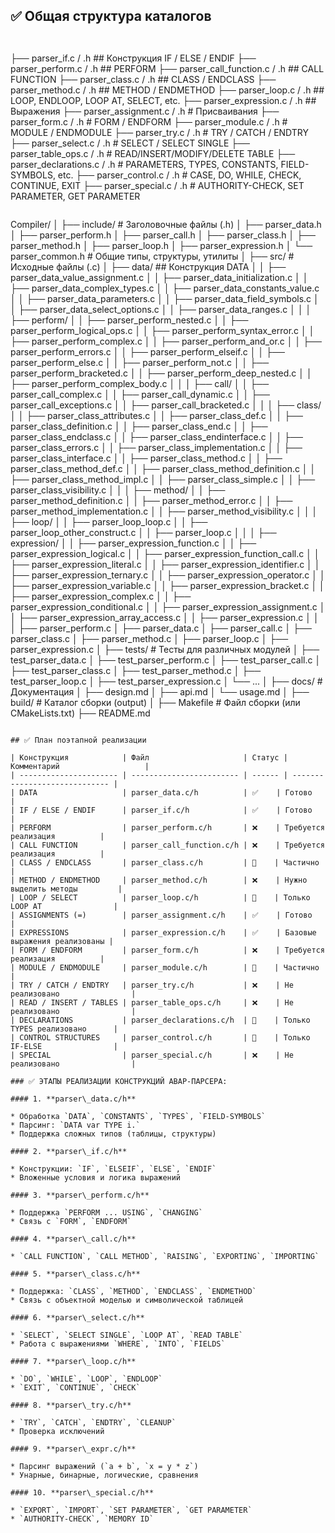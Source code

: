 ## ✅ **Общая структура каталогов**

```


```
├── parser_if.c / .h                ## Конструкция IF / ELSE / ENDIF
├── parser_perform.c / .h           ## PERFORM
├── parser_call_function.c / .h     ## CALL FUNCTION
├── parser_class.c / .h             ## CLASS / ENDCLASS
├── parser_method.c / .h            ## METHOD / ENDMETHOD
├── parser_loop.c / .h              ## LOOP, ENDLOOP, LOOP AT, SELECT, etc.
├── parser_expression.c / .h        ## Выражения
├── parser_assignment.c / .h        # Присваивания
├── parser_form.c / .h              # FORM / ENDFORM
├── parser_module.c / .h            # MODULE / ENDMODULE
├── parser_try.c / .h               # TRY / CATCH / ENDTRY
├── parser_select.c / .h            # SELECT / SELECT SINGLE
├── parser_table_ops.c / .h         # READ/INSERT/MODIFY/DELETE TABLE
├── parser_declarations.c / .h      # PARAMETERS, TYPES, CONSTANTS, FIELD-SYMBOLS, etc.
├── parser_control.c / .h           # CASE, DO, WHILE, CHECK, CONTINUE, EXIT
├── parser_special.c / .h           # AUTHORITY-CHECK, SET PARAMETER, GET PARAMETER
```

```
Compiler/
│
├── include/                     # Заголовочные файлы (.h)
│   ├── parser_data.h
│   ├── parser_perform.h
│   ├── parser_call.h
│   ├── parser_class.h
│   ├── parser_method.h
│   ├── parser_loop.h
│   ├── parser_expression.h
│   └── parser_common.h           # Общие типы, структуры, утилиты
│
├── src/                          # Исходные файлы (.c)
│   ├── data/                     ## Конструкция DATA
│   │   ├── parser_data_value_assignment.c
│   │   ├── parser_data_initialization.c
│   │   ├── parser_data_complex_types.c
│   │   ├── parser_data_constants_value.c
│   │   ├── parser_data_parameters.c
│   │   ├── parser_data_field_symbols.c
│   │   ├── parser_data_select_options.c
│   │   ├── parser_data_ranges.c
│   │
│   ├── perform/
│   │   ├── parser_perform_nested.c
│   │   ├── parser_perform_logical_ops.c
│   │   ├── parser_perform_syntax_error.c
│   │   ├── parser_perform_complex.c
│   │   ├── parser_perform_and_or.c
│   │   ├── parser_perform_errors.c
│   │   ├── parser_perform_elseif.c
│   │   ├── parser_perform_else.c
│   │   ├── parser_perform_not.c
│   │   ├── parser_perform_bracketed.c
│   │   ├── parser_perform_deep_nested.c
│   │   ├── parser_perform_complex_body.c
│   │
│   ├── call/
│   │   ├── parser_call_complex.c
│   │   ├── parser_call_dynamic.c
│   │   ├── parser_call_exceptions.c
│   │   ├── parser_call_bracketed.c
│   │
│   ├── class/
│   │   ├── parser_class_attributes.c
│   │   ├── parser_class_def.c
│   │   ├── parser_class_definition.c
│   │   ├── parser_class_end.c
│   │   ├── parser_class_endclass.c
│   │   ├── parser_class_endinterface.c
│   │   ├── parser_class_errors.c
│   │   ├── parser_class_implementation.c
│   │   ├── parser_class_interface.c
│   │   ├── parser_class_method.c
│   │   ├── parser_class_method_def.c
│   │   ├── parser_class_method_definition.c
│   │   ├── parser_class_method_impl.c
│   │   ├── parser_class_simple.c
│   │   ├── parser_class_visibility.c
│   │
│   ├── method/
│   │   ├── parser_method_definition.c
│   │   ├── parser_method_error.c
│   │   ├── parser_method_implementation.c
│   │   ├── parser_method_visibility.c
│   │
│   ├── loop/
│   │   ├── parser_loop_loop.c
│   │   ├── parser_loop_other_construct.c
│   │   ├── parser_loop.c
│   │
│   ├── expression/
│   │   ├── parser_expression_function.c
│   │   ├── parser_expression_logical.c
│   │   ├── parser_expression_function_call.c
│   │   ├── parser_expression_literal.c
│   │   ├── parser_expression_identifier.c
│   │   ├── parser_expression_ternary.c
│   │   ├── parser_expression_operator.c
│   │   ├── parser_expression_variable.c
│   │   ├── parser_expression_bracket.c
│   │   ├── parser_expression_complex.c
│   │   ├── parser_expression_conditional.c
│   │   ├── parser_expression_assignment.c
│   │   ├── parser_expression_array_access.c
│   │   ├── parser_expression.c
│   │
│   ├── parser_perform.c
│   ├── parser_data.c
│   ├── parser_call.c
│   ├── parser_class.c
│   ├── parser_method.c
│   ├── parser_loop.c
│   ├── parser_expression.c
│
├── tests/                       # Тесты для различных модулей
│   ├── test_parser_data.c
│   ├── test_parser_perform.c
│   ├── test_parser_call.c
│   ├── test_parser_class.c
│   ├── test_parser_method.c
│   ├── test_parser_loop.c
│   ├── test_parser_expression.c
│   └── ...
│
├── docs/                        # Документация
│   ├── design.md
│   ├── api.md
│   └── usage.md
│
├── build/                       # Каталог сборки (output)
│
├── Makefile                    # Файл сборки (или CMakeLists.txt)
├── README.md

```

## ✅ План поэтапной реализации

| Конструкция            | Файл                     | Статус | Комментарий                   |
| ---------------------- | ------------------------ | ------ | ----------------------------- |
| DATA                   | parser_data.c/h          | ✅    | Готово                        |
| IF / ELSE / ENDIF      | parser_if.c/h            | ✅    | Готово                        |
| PERFORM                | parser_perform.c/h       | ❌    | Требуется реализация          |
| CALL FUNCTION          | parser_call_function.c/h | ❌    | Требуется реализация          |
| CLASS / ENDCLASS       | parser_class.c/h         | 🔲    | Частично                      |
| METHOD / ENDMETHOD     | parser_method.c/h        | ❌    | Нужно выделить методы         |
| LOOP / SELECT          | parser_loop.c/h          | 🔲    | Только LOOP AT                |
| ASSIGNMENTS (=)        | parser_assignment.c/h    | ✅    | Готово                        |
| EXPRESSIONS            | parser_expression.c/h    | ✅    | Базовые выражения реализованы |
| FORM / ENDFORM         | parser_form.c/h          | ❌    | Требуется реализация          |
| MODULE / ENDMODULE     | parser_module.c/h        | 🔲    | Частично                      |
| TRY / CATCH / ENDTRY   | parser_try.c/h           | ❌    | Не реализовано                |
| READ / INSERT / TABLES | parser_table_ops.c/h     | ❌    | Не реализовано                |
| DECLARATIONS           | parser_declarations.c/h  | 🔲    | Только TYPES реализовано      |
| CONTROL STRUCTURES     | parser_control.c/h       | 🔲    | Только IF-ELSE                |
| SPECIAL                | parser_special.c/h       | ❌    | Не реализовано                |

### ✅ ЭТАПЫ РЕАЛИЗАЦИИ КОНСТРУКЦИЙ ABAP-ПАРСЕРА:

#### 1. **parser\_data.c/h**

* Обработка `DATA`, `CONSTANTS`, `TYPES`, `FIELD-SYMBOLS`
* Парсинг: `DATA var TYPE i.`
* Поддержка сложных типов (таблицы, структуры)

#### 2. **parser\_if.c/h**

* Конструкции: `IF`, `ELSEIF`, `ELSE`, `ENDIF`
* Вложенные условия и логика выражений

#### 3. **parser\_perform.c/h**

* Поддержка `PERFORM ... USING`, `CHANGING`
* Связь с `FORM`, `ENDFORM`

#### 4. **parser\_call.c/h**

* `CALL FUNCTION`, `CALL METHOD`, `RAISING`, `EXPORTING`, `IMPORTING`

#### 5. **parser\_class.c/h**

* Поддержка: `CLASS`, `METHOD`, `ENDCLASS`, `ENDMETHOD`
* Связь с объектной моделью и символической таблицей

#### 6. **parser\_select.c/h**

* `SELECT`, `SELECT SINGLE`, `LOOP AT`, `READ TABLE`
* Работа с выражениями `WHERE`, `INTO`, `FIELDS`

#### 7. **parser\_loop.c/h**

* `DO`, `WHILE`, `LOOP`, `ENDLOOP`
* `EXIT`, `CONTINUE`, `CHECK`

#### 8. **parser\_try.c/h**

* `TRY`, `CATCH`, `ENDTRY`, `CLEANUP`
* Проверка исключений

#### 9. **parser\_expr.c/h**

* Парсинг выражений (`a + b`, `x = y * z`)
* Унарные, бинарные, логические, сравнения

#### 10. **parser\_special.c/h**

* `EXPORT`, `IMPORT`, `SET PARAMETER`, `GET PARAMETER`
* `AUTHORITY-CHECK`, `MEMORY ID`
